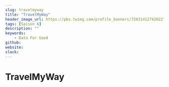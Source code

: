 ```yaml
---
slug: travelmyway
title: "TravelMyWay"
header_image_url: https://pbs.twimg.com/profile_banners/720314127420227585/1530018723/1500x500
tags: [Saison 6]
description: ""
keywords:
    - Data For Good
github: 
website: 
slack: 
---
```


# TravelMyWay